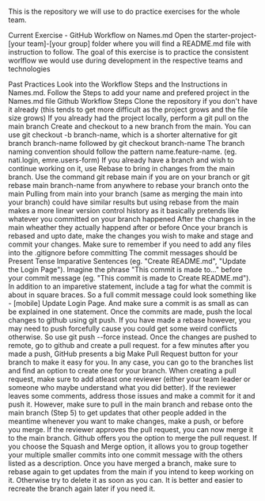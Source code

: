 This is the repository we will use to do practice exercises for the whole team.

Current Exercise - GitHub Workflow on Names.md
Open the starter-project-[your team]-[your group] folder where you will find a README.md file with instruction to follow. The goal of this exercise is to practice the consistent worlflow we would use during development in the respective teams and technologies

Past Practices
Look into the Workflow Steps and the Instructions in Names.md. Follow the Steps to add your name and prefered project in the Names.md file
Github Workflow Steps
Clone the repository if you don't have it already (this tends to get more difficult as the project grows and the file size grows)
If you already had the project locally, perform a git pull on the main branch
Create and checkout to a new branch from the main. You can use git checkout -b branch-name, which is a shorter alternative for git branch branch-name followed by git checkout branch-name
The branch naming convention should follow the pattern name.feature-name. (eg. nati.login, emre.users-form)
If you already have a branch and wish to continue working on it, use Rebase to bring in changes from the main branch. Use the command git rebase main if you are on your branch or git rebase main branch-name from anywhere to rebase your branch onto the main
Pulling from main into your branch (same as merging the main into your branch) could have similar results but using rebase from the main makes a more linear version control history as it basically pretends like whatever you committed on your branch happened After the changes in the main wheather they actually happend after or before
Once your branch is rebased and upto date, make the changes you wish to make and stage and commit your changes. Make sure to remember if you need to add any files into the .gitignore before committing
The commit messages should be Present Tense Imparative Sentences (eg. "Create README.md", "Update the Login Page"). Imagine the phrase "This commit is made to..." before your commit message (eg. "This commit is made to Create README.md"). In addition to an imparetive statement, include a tag for what the commit is about in square braces. So a full commit message could look something like - [mobile] Update Login Page. And make sure a commit is as small as can be explained in one statement.
Once the commits are made, push the local changes to github using git push. If you have made a rebase however, you may need to push forcefully cause you could get some weird conflicts otherwise. So use git push --force instead.
Once the changes are pushed to remote, go to github and create a pull request. for a few minutes after you made a push, GitHub presents a big Make Pull Request button for your branch to make it easy for you. In any case, you can go to the branches list and find an option to create one for your branch.
When creating a pull request, make sure to add atleast one reviewer (either your team leader or someone who maybe understand what you did better).
If the reviewer leaves some comments, address those issues and make a commit for it and push it. However, make sure to pull in the main branch and rebase onto the main branch (Step 5) to get updates that other people added in the meantime whenever you want to make changes, make a push, or before you merge.
If the reviewer approves the pull request, you can now merge it to the main branch. Github offers you the option to merge the pull request. If you choose the Squash and Merge option, it allows you to group together your multiple smaller commits into one commit message with the others listed as a description.
Once you have merged a branch, make sure to rebase again to get updates from the main if you intend to keep working on it. Otherwise try to delete it as soon as you can. It is better and easier to recreate the branch again later if you need it.
